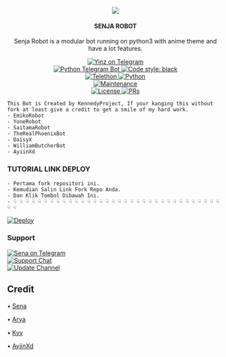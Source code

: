 <p align="center">
  <img src="https://telegra.ph/file/e2fcc368ff4a145c75f16.jpg">
</p>

<h4><p align="center"> SENJA ROBOT </p></h4>

<p align="center">Senja Robot is a modular bot running on python3 with anime theme and have a lot features.</p>

<p align="center">
<a href="https://t.me/SenjaRobot"> <img src="https://img.shields.io/badge/Senja-Robot-blue?&logo=telegram" alt="Yinz on Telegram" /> </a><br>
<a href="https://python-telegram-bot.org"> <img src="https://img.shields.io/badge/PTB-13.10-white?&style=flat-round&logo=github" alt="Python Telegram Bot" /> </a>
<a href="https://github.com/psf/black"><img alt="Code style: black" src="https://img.shields.io/badge/code%20style-black-000000.svg"></a><br>
<a href="https://docs.telethon.dev"> <img src="https://img.shields.io/badge/Telethon-1.24.0-red?&style=flat-round&logo=github" alt="Telethon" /> </a>
<a href="https://docs.python.org"> <img src="https://img.shields.io/badge/Python-3.10.1-purple?&style=flat-round&logo=python" alt="Python" /> </a><br>
<a href="https://GitHub.com/inisenja/SenjaRobot"> <img src="https://img.shields.io/badge/Maintained-Yash-yellow.svg" alt="Maintenance" /> </a><br>
<a href="https://github.com/inisenja/SenjaRobot/blob/main/LICENSE"> <img src="https://img.shields.io/badge/License-GPLv3-blue.svg" alt="License" /> </a>
<a href="https://makeapullrequest.com"> <img src="https://img.shields.io/badge/PRs-Welcome-blue.svg?style=flat-round" alt="PRs" /> </a>
</p>


```
This Bot is Created by KennedyProject, If your kanging this without fork at least give a credit to get a smile of my hard work. 
- EmikoRobot
- YoneRobot
- SaitamaRobot 
- TheRealPhoenixBot
- DaisyX 
- WilliamButcherBot
- AyiinXd
```

### TUTORIAL LINK DEPLOY
```
- Pertama fork repositori ini.
- Kemudian Salin Link Fork Repo Anda.
- Dan Klik Tombol Dibawah Ini.
- ☟︎︎︎ ☟︎︎︎ ☟︎︎︎ ☟︎︎︎ ☟︎︎︎ ☟︎︎︎ ☟︎︎︎ ☟︎︎︎ ☟︎︎︎ ☟︎︎︎ ☟︎︎︎ ☟︎︎︎ ☟︎︎︎ ☟︎︎︎ ☟︎︎︎ ☟︎︎︎ ☟︎︎︎ ☟︎︎︎ ☟︎︎︎ ☟︎︎︎ ☟︎︎︎ ☟︎︎︎ ☟︎︎︎ ☟︎︎︎ ☟︎︎︎ ☟︎︎︎ ☟︎︎︎ ☟︎︎︎ ☟︎︎︎ ☟︎︎︎ ☟︎︎︎ ☟︎︎︎ ☟︎︎︎ ☟︎︎︎ ☟︎︎︎ ☟︎︎︎ 
```

[![Deploy](https://vercel.com/button)](https://ayiin.vercel.app)


### Support
<p>
<a href="https://t.me/itsmesenjaaah"> <img src="https://img.shields.io/badge/Senja-blue?&logo=telegram" alt="Sena on Telegram" /> </a><br>
<a href="https://t.me/VinixSupport"> <img src="https://img.shields.io/badge/Support-Chat-blue?&logo=telegram" alt="Support Chat" /> </a><br>
<a href="https://t.me/Itsmevinix"> <img src="https://img.shields.io/badge/Update-Channel-blue?&logo=telegram" alt="Update Channel" /> </a><br>
</p>

## Credit 

• [Sena](https://github.com/kennedy-ex)

• [Arya](https://github.com/Aryazakaria01)

• [Kyy](https://github.com/zxcskyy)

• [AyiinXd](https://github.com/AyiinXd)
